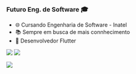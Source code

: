 ### Futuro Eng. de Software 🎓

- 🌐  Cursando Engenharia de Software - Inatel
- 📚  Sempre em busca de mais connhecimento
- 🔭  Desenvolvedor Flutter

<!--
<div>
  <img height="180em" src="https://github-readme-stats.vercel.app/api?username=pedro208&show_icons=true&theme=dracula&include_all_commits=true&count_private=true"/>-->
  <!--<img height="170em" src="https://github-readme-stats.vercel.app/api/top-langs/?username=pedro208&layout=compact&langs_count=7&theme=tokyonight"/>

</div>
-->

<div>

  <a href="https://instagram.com/pedroaugto" target="_blank"><img src="https://img.shields.io/badge/-Instagram-%23E4405F?style=for-the-badge&logo=instagram&logoColor=white" target="_blank"></a>
  <a href = "mailto:pedrodaluzmota208@gmail.com"><img src="https://img.shields.io/badge/-Gmail-%23333?style=for-the-badge&logo=gmail&logoColor=white" target="_blank"></a>
  
  <a href="https://www.linkedin.com/in/pedroagusto/" target="_blank"><img src="https://img.shields.io/badge/-LinkedIn-%230077B5?style=for-the-badge&logo=linkedin&logoColor=white" target="_blank"></a> 
 
  <!--![Snake animation](https://github.com/pedro208/pedro208/blob/output/github-contribution-grid-snake.svg)-->
 
</div>



